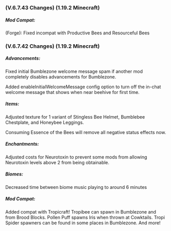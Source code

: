 ### **(V.6.7.43 Changes) (1.19.2 Minecraft)**

##### Mod Compat:
(Forge): Fixed incompat with Productive Bees and Resourceful Bees


### **(V.6.7.42 Changes) (1.19.2 Minecraft)**

##### Advancements:
Fixed initial Bumblezone welcome message spam if another mod completely disables advancements for Bumblezone.

Added enableInitialWelcomeMessage config option to turn off the in-chat welcome message that shows when near beehive for first time.

##### Items:
Adjusted texture for 1 variant of Stingless Bee Helmet, Bumblebee Chestplate, and Honeybee Leggings.

Consuming Essence of the Bees will remove all negative status effects now.

##### Enchantments:
Adjusted costs for Neurotoxin to prevent some mods from allowing Neurotoxin levels above 2 from being obtainable.

##### Biomes:
Decreased time between biome music playing to around 6 minutes

##### Mod Compat:
Added compat with Tropicraft!
  Tropibee can spawn in Bumblezone and from Brood Blocks.
  Pollen Puff spawns Iris when thrown at Cowktails.
  Tropi Spider spawners can be found in some places in Bumblezone.
  And more!